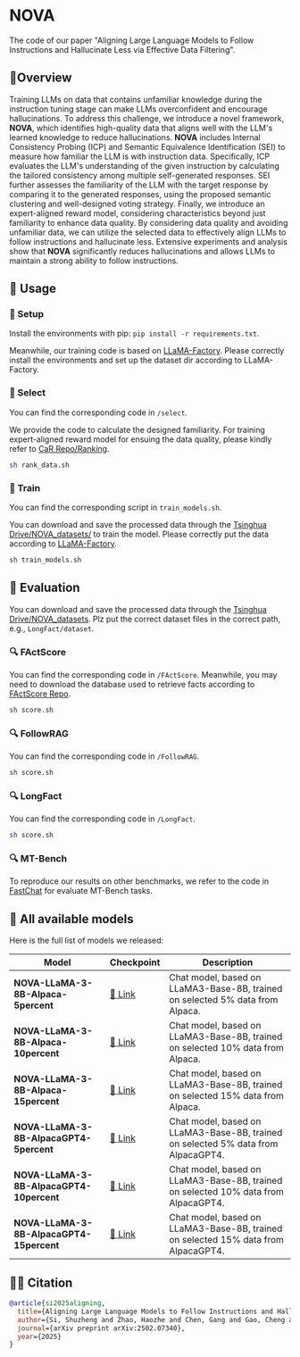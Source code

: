 # NOVA


The code of our paper "Aligning Large Language Models to Follow Instructions and Hallucinate Less via Effective Data Filtering".

## 🎇Overview

Training LLMs on data that contains unfamiliar knowledge during the instruction tuning stage can make LLMs overconfident and encourage hallucinations. To address this challenge, we introduce a novel framework, **NOVA**, which identifies high-quality data that aligns well with the LLM's learned knowledge to reduce hallucinations. **NOVA** includes Internal Consistency Probing (ICP) and Semantic Equivalence Identification (SEI) to measure how familiar the LLM is with instruction data. Specifically, ICP evaluates the LLM's understanding of the given instruction by calculating the tailored consistency among multiple self-generated responses. SEI further assesses the familiarity of the LLM with the target response by comparing it to the generated responses, using the proposed semantic clustering and well-designed voting strategy. Finally, we introduce an expert-aligned reward model, considering characteristics beyond just familiarity to enhance data quality. By considering data quality and avoiding unfamiliar data, we can utilize the selected data to effectively align LLMs to follow instructions and hallucinate less. Extensive experiments and analysis show that **NOVA** significantly reduces hallucinations and allows LLMs to maintain a strong ability to follow instructions.

## 🎯 Usage

### 🔎 Setup

Install the environments with pip: `pip install -r requirements.txt`. 

Meanwhile, our training code is based on [LLaMA-Factory](https://github.com/hiyouga/LLaMA-Factory). Please correctly install the environments and set up the dataset dir according to LLaMA-Factory.

### 📢 Select

You can find the corresponding code in `/select`. 

We provide the code to calculate the designed familiarity. For training expert-aligned reward model for ensuing the data quality, please kindly refer to [CaR Repo/Ranking](https://github.com/IronBeliever/CaR).

```sh
sh rank_data.sh
```


### 📢 Train

You can find the corresponding script in `train_models.sh`.

You can download and save the processed data through the [Tsinghua Drive/NOVA_datasets/](https://cloud.tsinghua.edu.cn/d/1f0a434da3314c8a9912/) to train the model. Please correctly put the data according to [LLaMA-Factory](https://github.com/hiyouga/LLaMA-Factory).

```sh
sh train_models.sh
```

## 🎲 Evaluation

You can download and save the processed data through the [Tsinghua Drive/NOVA_datasets](https://cloud.tsinghua.edu.cn/d/1f0a434da3314c8a9912/). Plz put the correct dataset files in the correct path, e.g., `LongFact/dataset`.

### 🔍 FActScore

You can find the corresponding code in `/FActScore`.  Meanwhile, you may need to download the database used to retrieve facts according to [FActScore Repo](https://github.com/shmsw25/FActScore).

```sh
sh score.sh
```

### 🔍 FollowRAG

You can find the corresponding code in `/FollowRAG`. 

```sh
sh score.sh
```

### 🔍 LongFact

You can find the corresponding code in `/LongFact`. 

```sh
sh score.sh
```

### 🔍 MT-Bench

To reproduce our results on other benchmarks, we refer to the code in [FastChat](https://github.com/lm-sys/FastChat/tree/main/fastchat/llm_judge) for evaluate MT-Bench tasks. 

## 🤖 All available models

Here is the full list of models we released:

| Model                                    | Checkpoint                                                         | Description                                                  |
| ---------------------------------------- | ------------------------------------------------------------ | ------------------------------------------------------------ |
| **NOVA-LLaMA-3-8B-Alpaca-5percent**      | [🤗 Link](https://huggingface.co/ssz1111/NOVA-LLaMA-3-8B-Alpaca-5percent) | Chat model, based on LLaMA3-Base-8B, trained on selected 5% data from Alpaca. |
| **NOVA-LLaMA-3-8B-Alpaca-10percent**     | [🤗 Link](https://huggingface.co/ssz1111/NOVA-LLaMA-3-8B-Alpaca-10percent) | Chat model, based on LLaMA3-Base-8B, trained on selected 10% data from Alpaca. |
| **NOVA-LLaMA-3-8B-Alpaca-15percent**     | [🤗 Link](https://huggingface.co/ssz1111/NOVA-LLaMA-3-8B-Alpaca-15percent) | Chat model, based on LLaMA3-Base-8B, trained on selected 15% data from Alpaca. |
| **NOVA-LLaMA-3-8B-AlpacaGPT4-5percent**  | [🤗 Link](https://huggingface.co/ssz1111/NOVA-LLaMA-3-8B-AlpacaGPT4-5percent) | Chat model, based on LLaMA3-Base-8B, trained on selected 5% data from AlpacaGPT4. |
| **NOVA-LLaMA-3-8B-AlpacaGPT4-10percent** | [🤗 Link](https://huggingface.co/ssz1111/NOVA-LLaMA-3-8B-AlpacaGPT4-10percent) | Chat model, based on LLaMA3-Base-8B, trained on selected 10% data from AlpacaGPT4. |
| **NOVA-LLaMA-3-8B-AlpacaGPT4-15percent** | [🤗 Link](https://huggingface.co/ssz1111/NOVA-LLaMA-3-8B-AlpacaGPT4-15percent) | Chat model, based on LLaMA3-Base-8B, trained on selected 15% data from AlpacaGPT4. |

## ✍🏻 Citation

```bibtex
@article{si2025aligning,
  title={Aligning Large Language Models to Follow Instructions and Hallucinate Less via Effective Data Filtering},
  author={Si, Shuzheng and Zhao, Haozhe and Chen, Gang and Gao, Cheng and Bai, Yuzhuo and Wang, Zhitong and An, Kaikai and Luo, Kangyang and Qian, Chen and Qi, Fanchao and others},
  journal={arXiv preprint arXiv:2502.07340},
  year={2025}
}
```











